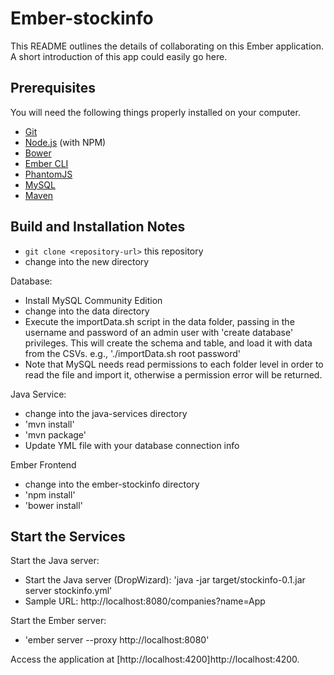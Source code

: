 # Ember-stockinfo

This README outlines the details of collaborating on this Ember application.
A short introduction of this app could easily go here.

## Prerequisites

You will need the following things properly installed on your computer.

* [Git](http://git-scm.com/)
* [Node.js](http://nodejs.org/) (with NPM)
* [Bower](http://bower.io/)
* [Ember CLI](http://www.ember-cli.com/)
* [PhantomJS](http://phantomjs.org/)
* [MySQL](http://dev.mysql.com/)
* [Maven](https://maven.apache.org/)

## Build and Installation Notes

* `git clone <repository-url>` this repository
* change into the new directory

Database:
* Install MySQL Community Edition
* change into the data directory
* Execute the importData.sh script in the data folder, passing in the username and password of an admin user with 'create database' privileges.  This will create the schema and table, and load it with data from the CSVs. e.g., './importData.sh root password'
* Note that MySQL needs read permissions to each folder level in order to read the file and import it, otherwise a permission error will be returned.

Java Service:
* change into the java-services directory
* 'mvn install'
* 'mvn package'
* Update YML file with your database connection info

Ember Frontend
* change into the ember-stockinfo directory
* 'npm install'
* 'bower install'

## Start the Services

Start the Java server:
* Start the Java server (DropWizard): 'java -jar target/stockinfo-0.1.jar server stockinfo.yml'
* Sample URL: http://localhost:8080/companies?name=App

Start the Ember server:
* 'ember server --proxy http://localhost:8080'

Access the application at [http://localhost:4200]http://localhost:4200.
